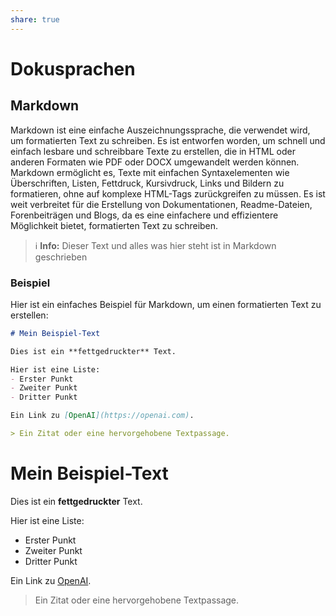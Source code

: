 ```yaml
---
share: true
---
```


# Dokusprachen

## Markdown

Markdown ist eine einfache Auszeichnungssprache, die verwendet wird, um formatierten Text zu schreiben. Es ist entworfen worden, um schnell und einfach lesbare und schreibbare Texte zu erstellen, die in HTML oder anderen Formaten wie PDF oder DOCX umgewandelt werden können. Markdown ermöglicht es, Texte mit einfachen Syntaxelementen wie Überschriften, Listen, Fettdruck, Kursivdruck, Links und Bildern zu formatieren, ohne auf komplexe HTML-Tags zurückgreifen zu müssen. Es ist weit verbreitet für die Erstellung von Dokumentationen, Readme-Dateien, Forenbeiträgen und Blogs, da es eine einfachere und effizientere Möglichkeit bietet, formatierten Text zu schreiben.

> ℹ **Info:**
> Dieser Text und alles was hier steht ist in Markdown geschrieben

### Beispiel

Hier ist ein einfaches Beispiel für Markdown, um einen formatierten Text zu erstellen:

```markdown
# Mein Beispiel-Text

Dies ist ein **fettgedruckter** Text.

Hier ist eine Liste:
- Erster Punkt
- Zweiter Punkt
- Dritter Punkt

Ein Link zu [OpenAI](https://openai.com).

> Ein Zitat oder eine hervorgehobene Textpassage.

```

# Mein Beispiel-Text

Dies ist ein **fettgedruckter** Text.

Hier ist eine Liste:
- Erster Punkt
- Zweiter Punkt
- Dritter Punkt

Ein Link zu [OpenAI](https://openai.com).

> Ein Zitat oder eine hervorgehobene Textpassage.
